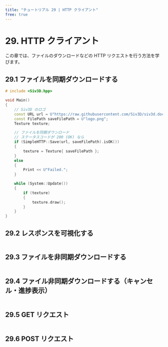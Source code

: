 ```yaml
---
title: "チュートリアル 29 | HTTP クライアント"
free: true
---
```


# 29. HTTP クライアント
この章では、ファイルのダウンロードなどの HTTP リクエストを行う方法を学びます。

## 29.1 ファイルを同期ダウンロードする

```cpp
# include <Siv3D.hpp>

void Main()
{
	// Siv3D のロゴ
	const URL url = U"https://raw.githubusercontent.com/Siv3D/siv3d.docs.images/master/logo/logo.png";
	const FilePath saveFilePath = U"logo.png";
	Texture texture;

	// ファイルを同期ダウンロード
	// ステータスコードが 200 (OK) なら
	if (SimpleHTTP::Save(url, saveFilePath).isOK())
	{
		texture = Texture{ saveFilePath };
	}
	else
	{
		Print << U"Failed.";
	}

	while (System::Update())
	{
		if (texture)
		{
			texture.draw();
		}
	}
}
```


## 29.2 レスポンスを可視化する

```cpp

```


## 29.3 ファイルを非同期ダウンロードする

```cpp

```


## 29.4 ファイル非同期ダウンロードする（キャンセル・進捗表示）

```cpp

```


## 29.5 GET リクエスト

```cpp

```


## 29.6 POST リクエスト

```cpp

```

